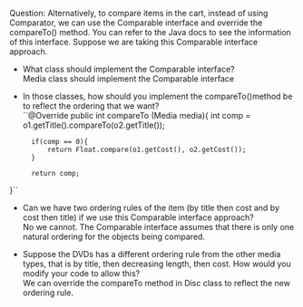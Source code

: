 
Question: Alternatively, to compare items in the cart, instead of using Comparator, we can use the Comparable interface and override the compareTo() method. You can refer to the Java docs to see the information of this interface.
Suppose we are taking this Comparable interface approach.

- What class should implement the Comparable interface?    
    Media class should implement the Comparable interface

- In those classes, how should you implement the compareTo()method be to reflect the ordering that we want?  
    ``@Override
    public int compareTo (Media media){
	int comp  = o1.getTitle().compareTo(o2.getTitle());
        
        if(comp == 0){
            return Float.compare(o1.getCost(), o2.getCost());
        }
        
        return comp;
}``

- Can we have two ordering rules of the item (by title then cost and by cost then title) if we use this Comparable interface approach?  
    No we cannot. The Comparable interface assumes that there is only one natural ordering for the objects being compared.

- Suppose the DVDs has a different ordering rule from the other media types, that is by title, then decreasing length, then cost. How would you modify your code to allow this?  
    We can override the compareTo method in Disc class to reflect the new ordering rule.  
